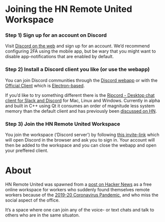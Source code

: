   <h1>Joining the HN Remote United Workspace</h1>

  <div class="entry">
    <h3 id="step-1-sign-up-for-an-account-on-discord">Step 1) Sign up for an account on Discord</h3>

<p>Visit <a href="https://discordapp.com/">Discord on the web</a> and sign up for an account. We’d recommend configuring 2FA using the mobile app, but be wary that you might want to disable app-notifications that are enabled by default.</p>

<h3 id="step-2-install-a-discord-client-you-like-or-use-the-webapp">Step 2) Install a Discord client you like (or use the webapp)</h3>

<p>You can join Discord communities through the <a href="https://discordapp.com/app">Discord webapp</a> or with the <a href="https://discordapp.com/download">Official Client</a> which is <a href="https://en.wikipedia.org/wiki/Electron_(software_framework)">Electron-based</a>.</p>

<p>If you’d like to try something different there is the <a href="https://cancel.fm/ripcord/">Ripcord - Desktop chat client for Slack and Discord</a> for Mac, Linux and Windows. Currently in alpha and built in C++ using Qt it consumes an order of magnitude less system memory than the default client and has previously been <a href="https://news.ycombinator.com/item?id=19617699">discussed on HN</a>.</p>

<h3 id="step-3-join-the-hn-remote-united-workspace">Step 3) Join the HN Remote United Workspace</h3>

<p>You join the workspace (‘Discord server’) by following <a href="https://discord.gg/2JtHmBa">this invite-link</a> which will open Discord in the browser and ask you to sign in. Your account will then be added to the workspace and you can close the webapp and open your preffered client.</p>


  </div>
</article>
<h1>About</h1>

  <div class="entry">
    <p>HN Remote United was spawned from a <a href="https://news.ycombinator.com/item?id=22569404">post on Hacker News</a> as a free online workspace for workers who suddenly found themselves remote workers because of the <a href="https://en.wikipedia.org/wiki/2019%E2%80%9320_coronavirus_pandemic">2019-20 Coronavirus Pandemic</a>, and who miss the social aspect of the office.</p>

<p>It’s a space where one can join any of the voice- or text chats and talk to others who are in the same situaton.</p>


  </div>
